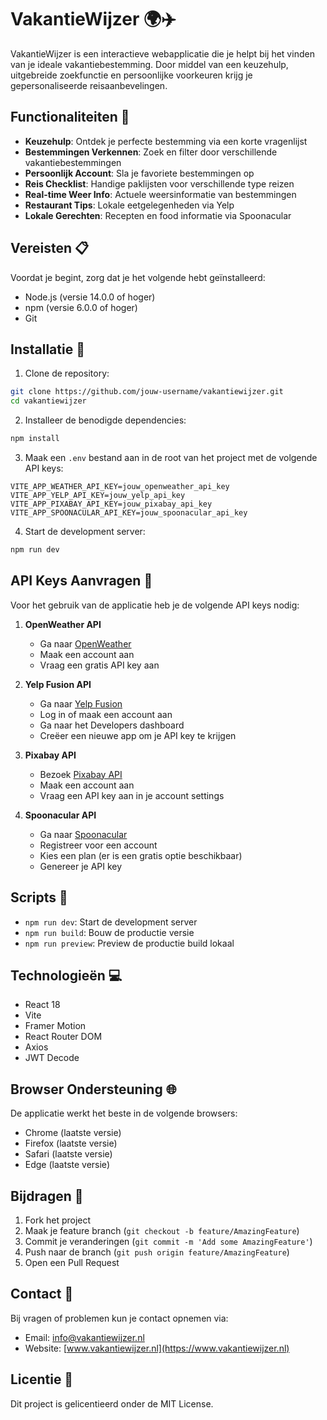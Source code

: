 # VakantieWijzer 🌍✈️

VakantieWijzer is een interactieve webapplicatie die je helpt bij het vinden van je ideale vakantiebestemming. Door middel van een keuzehulp, uitgebreide zoekfunctie en persoonlijke voorkeuren krijg je gepersonaliseerde reisaanbevelingen.

## Functionaliteiten 🌟

- **Keuzehulp**: Ontdek je perfecte bestemming via een korte vragenlijst
- **Bestemmingen Verkennen**: Zoek en filter door verschillende vakantiebestemmingen
- **Persoonlijk Account**: Sla je favoriete bestemmingen op
- **Reis Checklist**: Handige paklijsten voor verschillende type reizen
- **Real-time Weer Info**: Actuele weersinformatie van bestemmingen
- **Restaurant Tips**: Lokale eetgelegenheden via Yelp
- **Lokale Gerechten**: Recepten en food informatie via Spoonacular

## Vereisten 📋

Voordat je begint, zorg dat je het volgende hebt geïnstalleerd:

- Node.js (versie 14.0.0 of hoger)
- npm (versie 6.0.0 of hoger)
- Git

## Installatie 🚀

1. Clone de repository:
```bash
git clone https://github.com/jouw-username/vakantiewijzer.git
cd vakantiewijzer
```

2. Installeer de benodigde dependencies:
```bash
npm install
```

3. Maak een `.env` bestand aan in de root van het project met de volgende API keys:
```env
VITE_APP_WEATHER_API_KEY=jouw_openweather_api_key
VITE_APP_YELP_API_KEY=jouw_yelp_api_key
VITE_APP_PIXABAY_API_KEY=jouw_pixabay_api_key
VITE_APP_SPOONACULAR_API_KEY=jouw_spoonacular_api_key
```

4. Start de development server:
```bash
npm run dev
```

## API Keys Aanvragen 🔑

Voor het gebruik van de applicatie heb je de volgende API keys nodig:

1. **OpenWeather API**
   - Ga naar [OpenWeather](https://openweathermap.org/api)
   - Maak een account aan
   - Vraag een gratis API key aan

2. **Yelp Fusion API**
   - Ga naar [Yelp Fusion](https://www.yelp.com/developers)
   - Log in of maak een account aan
   - Ga naar het Developers dashboard
   - Creëer een nieuwe app om je API key te krijgen

3. **Pixabay API**
   - Bezoek [Pixabay API](https://pixabay.com/api/docs/)
   - Maak een account aan
   - Vraag een API key aan in je account settings

4. **Spoonacular API**
   - Ga naar [Spoonacular](https://spoonacular.com/food-api)
   - Registreer voor een account
   - Kies een plan (er is een gratis optie beschikbaar)
   - Genereer je API key

## Scripts 📝

- `npm run dev`: Start de development server
- `npm run build`: Bouw de productie versie
- `npm run preview`: Preview de productie build lokaal

## Technologieën 💻

- React 18
- Vite
- Framer Motion
- React Router DOM
- Axios
- JWT Decode

## Browser Ondersteuning 🌐

De applicatie werkt het beste in de volgende browsers:
- Chrome (laatste versie)
- Firefox (laatste versie)
- Safari (laatste versie)
- Edge (laatste versie)

## Bijdragen 🤝

1. Fork het project
2. Maak je feature branch (`git checkout -b feature/AmazingFeature`)
3. Commit je veranderingen (`git commit -m 'Add some AmazingFeature'`)
4. Push naar de branch (`git push origin feature/AmazingFeature`)
5. Open een Pull Request

## Contact 📧

Bij vragen of problemen kun je contact opnemen via:
- Email: info@vakantiewijzer.nl
- Website: [www.vakantiewijzer.nl](https://www.vakantiewijzer.nl)

## Licentie 📄

Dit project is gelicentieerd onder de MIT License.